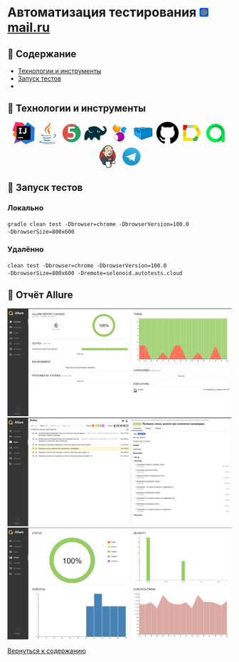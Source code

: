 # Автоматизация тестирования <a href="https://mail.ru" target="_blank"><img src="readme/images/mail.svg" width="20" height="20"> mail.ru</a>

## :scroll: Содержание
- [Технологии и инструменты](#pushpin-технологии-и-инструменты)
- [Запуск тестов](#pushpin-запуск-тестов)
- 

## :pushpin: Технологии и инструменты
<p align="center">
<a href="https://www.jetbrains.com/idea/"><img src="readme/images/IntelliJ_IDEA_Icon.svg" width="50" height="50" title="IntelliJ Idea" alt="IDEA"/></a>
<a href="https://www.java.com/"><img src="readme/images/java.svg" width="50" height="50"  alt="Java"/></a>
<a href="https://junit.org/junit5/"><img src="readme/images/JUnit5.svg" width="50" height="50"  alt="JUnit5"/></a>
<a href="https://gradle.org/"><img src="readme/images/Gradle.svg" width="50" height="50"  alt="Gradle"/></a>
<a href="https://selenide.org/"><img src="readme/images/Selenide.svg" width="50" height="50"  alt="Selenide"/></a>
<a href="https://aerokube.com/selenoid/"><img src="readme/images/Selenoid.svg" width="50" height="50"  alt="Selenoid"/></a>
<a href="https://github.com/"><img src="readme/images/Github.svg" width="50" height="50"  alt="Github"/></a>
<a href="https://github.com/allure-framework/allure2"><img src="readme/images/Allure.svg" width="50" height="50"  alt="Allure"/></a>
<a href="https://qameta.io/"><img src="readme/images/Allure_TO.svg" width="50" height="50"  alt="Allure TestOps"/></a>
<a href="https://www.jenkins.io/"><img src="readme/images/Jenkins.svg" width="50" height="50"  alt="Jenkins"/></a>
<img src="readme/images/Telegram.svg" width="50" height="50"  alt="Telegram"/>
</p>

## :pushpin: Запуск тестов
### Локально
<code>gradle clean test -Dbrowser=chrome -DbrowserVersion=100.0 -DbrowserSize=800x600</code>

### Удалённо
<code>clean test -Dbrowser=chrome -DbrowserVersion=100.0 -DbrowserSize=800x600 -Dremote=selenoid.autotests.cloud</code>

## :pushpin: Отчёт Allure
<img src="readme/screenshots/allure_overview.png" alt="Allure_overview"/>
<img src="readme/screenshots/allure_suites.png" alt="Allure_suites"/>
<img src="readme/screenshots/allure_graphs.png" alt="Allure_graphs"/>


[Вернуться к содержанию](#scroll-содержание)

